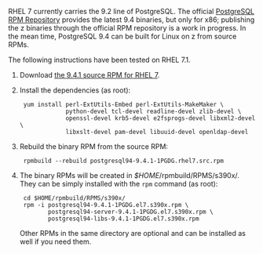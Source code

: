 RHEL 7 currently carries the 9.2 line of PostgreSQL. The official [PostgreSQL RPM Repository](http://yum.postgresql.org/) provides the latest 9.4 binaries, but only for x86; publishing the z binaries through the official RPM repository is a work in progress. In the mean time, PostgreSQL 9.4 can be built for Linux on z from source RPMs.

The following instructions have been tested on RHEL 7.1.

1. Download [the 9.4.1 source RPM for RHEL 7](http://yum.postgresql.org/srpms/9.4/redhat/rhel-7-x86_64/postgresql94-9.4.1-1PGDG.rhel7.src.rpm).

2. Install the dependencies (as root):

        yum install perl-ExtUtils-Embed perl-ExtUtils-MakeMaker \
                    python-devel tcl-devel readline-devel zlib-devel \
                    openssl-devel krb5-devel e2fsprogs-devel libxml2-devel \
                    libxslt-devel pam-devel libuuid-devel openldap-devel

3. Rebuild the binary RPM from the source RPM:

        rpmbuild --rebuild postgresql94-9.4.1-1PGDG.rhel7.src.rpm

4. The binary RPMs will be created in _$HOME_/rpmbuild/RPMS/s390x/. They can be simply installed with the `rpm` command (as root):

        cd $HOME/rpmbuild/RPMS/s390x/
        rpm -i postgresql94-9.4.1-1PGDG.el7.s390x.rpm \
               postgresql94-server-9.4.1-1PGDG.el7.s390x.rpm \
               postgresql94-libs-9.4.1-1PGDG.el7.s390x.rpm

   Other RPMs in the same directory are optional and can be installed as well if you need them.